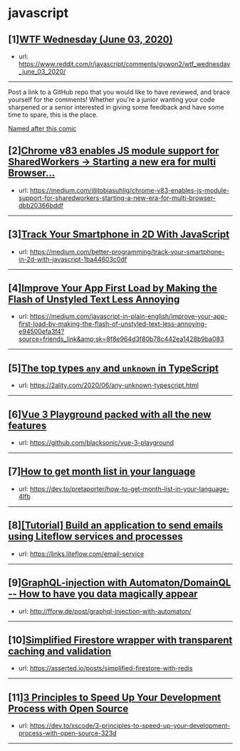 # javascript
## [1][WTF Wednesday (June 03, 2020)](https://www.reddit.com/r/javascript/comments/gvwon2/wtf_wednesday_june_03_2020/)
- url: https://www.reddit.com/r/javascript/comments/gvwon2/wtf_wednesday_june_03_2020/
---
Post a link to a GitHub repo that you would like to have reviewed, and brace yourself for the comments!
Whether you're a junior wanting your code sharpened or a senior interested in giving some feedback and have some time to spare, 
this is the place.

[Named after this comic](https://davidwalsh.name/demo/code-review.png)
## [2][Chrome v83 enables JS module support for SharedWorkers → Starting a new era for multi Browser…](https://www.reddit.com/r/javascript/comments/gwddb5/chrome_v83_enables_js_module_support_for/)
- url: https://medium.com/@tobiasuhlig/chrome-v83-enables-js-module-support-for-sharedworkers-starting-a-new-era-for-multi-browser-dbb20366bddf
---

## [3][Track Your Smartphone in 2D With JavaScript](https://www.reddit.com/r/javascript/comments/gvwajn/track_your_smartphone_in_2d_with_javascript/)
- url: https://medium.com/better-programming/track-your-smartphone-in-2d-with-javascript-1ba44603c0df
---

## [4][Improve Your App First Load by Making the Flash of Unstyled Text Less Annoying](https://www.reddit.com/r/javascript/comments/gwecy7/improve_your_app_first_load_by_making_the_flash/)
- url: https://medium.com/javascript-in-plain-english/improve-your-app-first-load-by-making-the-flash-of-unstyled-text-less-annoying-e94500efa3f4?source=friends_link&amp;sk=8f8e964d3f80b78c442ea1428b9ba083
---

## [5][The top types `any` and `unknown` in TypeScript](https://www.reddit.com/r/javascript/comments/gwgtsb/the_top_types_any_and_unknown_in_typescript/)
- url: https://2ality.com/2020/06/any-unknown-typescript.html
---

## [6][Vue 3 Playground packed with all the new features](https://www.reddit.com/r/javascript/comments/gwgfha/vue_3_playground_packed_with_all_the_new_features/)
- url: https://github.com/blacksonic/vue-3-playground
---

## [7][How to get month list in your language](https://www.reddit.com/r/javascript/comments/gwemyn/how_to_get_month_list_in_your_language/)
- url: https://dev.to/pretaporter/how-to-get-month-list-in-your-language-4lfb
---

## [8][[Tutorial] Build an application to send emails using Liteflow services and processes](https://www.reddit.com/r/javascript/comments/gwfrnv/tutorial_build_an_application_to_send_emails/)
- url: https://links.liteflow.com/email-service
---

## [9][GraphQL-injection with Automaton/DomainQL -- How to have you data magically appear](https://www.reddit.com/r/javascript/comments/gw8hhj/graphqlinjection_with_automatondomainql_how_to/)
- url: http://fforw.de/post/graphql-injection-with-automaton/
---

## [10][Simplified Firestore wrapper with transparent caching and validation](https://www.reddit.com/r/javascript/comments/gvw3ng/simplified_firestore_wrapper_with_transparent/)
- url: https://asserted.io/posts/simplified-firestore-with-redis
---

## [11][3 Principles to Speed Up Your Development Process with Open Source](https://www.reddit.com/r/javascript/comments/gwdukd/3_principles_to_speed_up_your_development_process/)
- url: https://dev.to/xscode/3-principles-to-speed-up-your-development-process-with-open-source-323d
---

